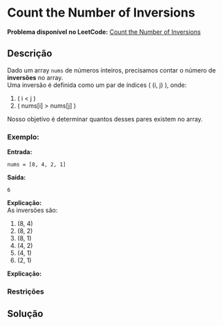 
# Count the Number of Inversions

**Problema disponível no LeetCode:** [Count the Number of Inversions](https://leetcode.com/problems/count-the-number-of-inversions/)

## Descrição

Dado um array `nums` de números inteiros, precisamos contar o número de **inversões** no array.  
Uma inversão é definida como um par de índices \( (i, j) \), onde:

1. \( i < j \)
2. \( nums[i] > nums[j] \)

Nosso objetivo é determinar quantos desses pares existem no array.

### Exemplo:

**Entrada:**
```plaintext
nums = [8, 4, 2, 1]
```

**Saída:**
```plaintext
6
```

**Explicação:**  
As inversões são:
1. (8, 4)
2. (8, 2)
3. (8, 1)
4. (4, 2)
5. (4, 1)
6. (2, 1)

**Explicação:**  


### Restrições



## Solução

